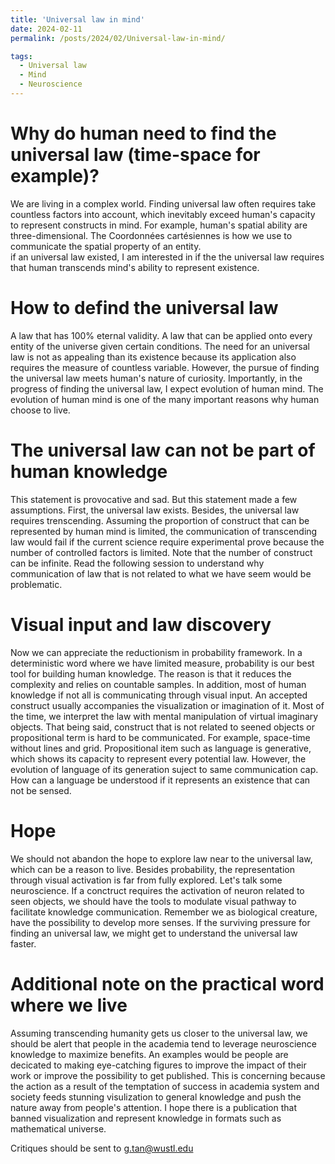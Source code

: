 ```yaml
---
title: 'Universal law in mind'
date: 2024-02-11
permalink: /posts/2024/02/Universal-law-in-mind/

tags:
  - Universal law
  - Mind
  - Neuroscience
---
```

# Why do human need to find the universal law (time-space for example)?
We are living in a complex world.  Finding universal law often requires take countless factors into account, 
which inevitably exceed human's capacity to represent constructs in mind.  For example, human's spatial ability 
are three-dimensional.  The Coordonnées cartésiennes is how we use to communicate the spatial property of an entity.  
if an universal law existed, I am interested in if the the universal law requires that human transcends mind's ability to represent existence. 

# How to defind the universal law
A law that has 100% eternal validity. A law that can be applied onto every entity of the universe given certain conditions. 
The need for an universal law is not as appealing than its existence because its application also requires the measure of countless variable.
However, the pursue of finding the universal law meets human's nature of curiosity.  Importantly, in the progress of finding the universal law,
I expect evolution of human mind. The evolution of human mind is one of the many important reasons why human choose to live.

# The universal law can not be part of human knowledge
This statement is provocative and sad. But this statement made a few assumptions. First, the universal law exists. Besides, the universal law
requires trenscending. Assuming the proportion of construct that can be represented by human mind is limited, 
the communication of transcending law would fail if the current science require experimental prove because the number of controlled factors is limited.
Note that the number of construct can be infinite. Read the following session to understand why communication of law that is not related to what we have seem
would be problematic.

# Visual input and law discovery
Now we can appreciate the reductionism in probability framework.  In a deterministic word where we have limited measure, probability is our 
best tool for building human knowledge. The reason is that it reduces the complexity and relies on countable samples. In addition, most of human
knowledge if not all is communicating through visual input.  An accepted construct usually accompanies the visualization or imagination of it.  Most of the time,
we interpret the law with mental manipulation of virtual imaginary objects. That being said, construct that is not related to seened objects or propositional term is hard to be communicated.
For example, space-time without lines and grid. Propositional item such as language is generative, which shows its capacity to represent every potential law.
However, the evolution of language of its generation suject to same communication cap.  How can a language be understood if it represents an existence that can not be sensed.

# Hope
We should not abandon the hope to explore law near to the universal law, which can be a reason to live.  Besides probability, the representation
through visual activation is far from fully explored.  Let's talk some neuroscience. If a conctruct requires the activation of neuron related to
seen objects, we should have the tools to modulate visual pathway to facilitate knowledge communication. Remember we as biological creature, have the 
possibility to develop more senses. If the surviving pressure for finding an universal law, we might get to understand the universal law faster.

# Additional note on the practical word where we live
Assuming transcending humanity gets us closer to the universal law, we should be alert that people in the academia tend to leverage neuroscience knowledge to maximize benefits. An examples would be people are decicated to making eye-catching figures to improve the impact of their work or improve the possibility to get published. This is concerning because the action as a result of the temptation of success in academia system and society feeds stunning visulization to general knowledge and push the nature away from people's attention. I hope there is a publication that banned visualization and represent knowledge in formats such as mathematical universe.

Critiques should be sent to g.tan@wustl.edu 
